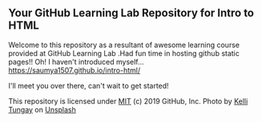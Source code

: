 ## Your GitHub Learning Lab Repository for Intro to HTML

Welcome to this repository as a resultant of awesome learning  course provided at  GitHub Learning Lab .Had fun time in hosting github static pages!!
Oh! I haven't introduced myself...
https://saumya1507.github.io/intro-html/

I'll meet you over there, can't wait to get started!

This repository is licensed under [MIT](LICENSE) (c) 2019 GitHub, Inc.
Photo by [Kelli Tungay](https://unsplash.com/photos/Sj0nhVIb4eY) on [Unsplash](https://unsplash.com/)
